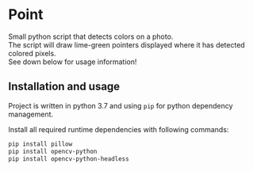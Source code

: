# Point
Small python script that detects colors on a photo.<br>
The script will draw lime-green pointers displayed where it has detected colored pixels.<br>See down below for usage information!

## Installation and usage
Project is written in python 3.7 and using `pip` for python dependency management.

Install all required runtime dependencies with following commands:

```bash
pip install pillow
pip install opencv-python
pip install opencv-python-headless
```
